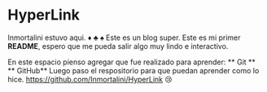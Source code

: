 # HyperLink

Inmortalini estuvo aqui. &diams; &clubs; &spades;
Este es un blog super.
Este es mi primer **README**, espero que me pueda salir algo muy lindo e interactivo. 

En este espacio pienso agregar que fue realizado para aprender:
**	Git **
**	GitHub**
 Luego paso el respositorio para que puedan aprender como lo hice. https://github.com/Inmortalini/HyperLink
 :cry:
